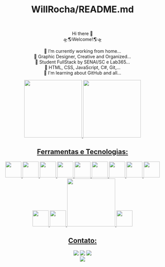 <div align="center">

<h1>WillRocha/README.md </h1> <br>

Hi there 👋 <br>
🛸🌎Welcome!🌎🛸<br>

🔭 I’m currently working from home... <br>
🧩 Graphic Designer, Creative and Organized... <br>
📖 Student FullStack by SENAI/SC e Lab365... <br>
🌱 HTML, CSS, JavaScript, C#, Git,... <br>
🤔 I'm learning about GitHub and all... <br>

<div>
<a href="https://github.com/williamdiasrocha">
<img height="180em" src="https://github-readme-stats.vercel.app/api/top-langs/?username=williamdiasrocha&layout=compact&langs_count=7&theme=dracula"/>
<img height="180em" src="https://github-readme-stats.vercel.app/api?username=williamdiasrocha&show_icons=true&theme=dracula&include_all_commits=true&count_private=true"/>
</div>

## Ferramentas e Tecnologias:
<div align-items="center" justify-content="center">
  <img src="https://cdn.jsdelivr.net/gh/devicons/devicon/icons/vscode/vscode-original-wordmark.svg" width="50" height="50" />
  <img src="https://cdn.jsdelivr.net/gh/devicons/devicon/icons/csharp/csharp-original.svg" width="50" height="50" />
  </svg></svg> <img src="https://cdn.jsdelivr.net/gh/devicons/devicon/icons/github/github-original.svg" width="50" height="50" /> 
  <img src="https://cdn.jsdelivr.net/gh/devicons/devicon/icons/microsoftsqlserver/microsoftsqlserver-plain-wordmark.svg" width="50" height="50" />     <img src="https://cdn.jsdelivr.net/gh/devicons/devicon/icons/dotnetcore/dotnetcore-original.svg" width="50" height="50" /> 
  <img src="https://cdn.jsdelivr.net/gh/devicons/devicon/icons/nuget/nuget-original.svg" width="50" height="50" /> 
  <img src="https://cdn.jsdelivr.net/gh/devicons/devicon/icons/html5/html5-original-wordmark.svg" width="50" height="50" /> 
  <img src="https://cdn.jsdelivr.net/gh/devicons/devicon/icons/css3/css3-original-wordmark.svg" width="50" height="50" /> 
  <img src="https://cdn.jsdelivr.net/gh/devicons/devicon/icons/javascript/javascript-original.svg" width="50" height="50" />
  <img src="https://cdn.jsdelivr.net/gh/devicons/devicon/icons/nodejs/nodejs-original.svg"  width="50" height="50" />
  <img src="https://cdn.jsdelivr.net/gh/devicons/devicon/icons/react/react-original-wordmark.svg" width="50" height="50" />
  <img src="https://cdn.jsdelivr.net/gh/devicons/devicon/icons/trello/trello-plain-wordmark.svg" width="150" />
  <img src="https://cdn.jsdelivr.net/gh/devicons/devicon/icons/figma/figma-original.svg" width="50" height="50" />
  
</div>

## Contato:

<div>
<a href="https://instagram.com/will.diasr" target="_blank"><img src="https://img.shields.io/badge/-Instagram-%23E4405F?style=for-the-badge&logo=instagram&logoColor=white" target="_blank"></a>
<a href = "mailto:uill_pf@hotmail.com"><img src="https://img.shields.io/badge/Gmail-D14836?style=for-the-badge&logo=gmail&logoColor=white" target="_blank"></a>
<a href="https://www.linkedin.com/in/williamdiasrocha" target="_blank"><img src="https://img.shields.io/badge/-LinkedIn-%230077B5?style=for-the-badge&logo=linkedin&logoColor=white" target="_blank"></a>   
</div>
<a href="https://williamdiasrocha.github.io/M2S02_Ex3_CurriculoDev/" target="_grey"><img src="https://img.shields.io/badge/-Currículum Vitae-%230077B5?style=for-the-badge&logo=curriculum&logoColor=white" target="_grey"></a>   
</div>
</div>
